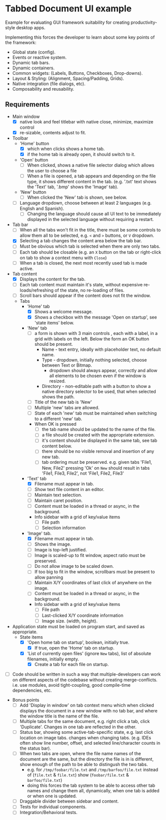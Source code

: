 # Tabbed Document UI example

Example for evaluating GUI framework suitability for creating productivity-style desktop apps.

Implementing this forces the developer to learn about some key points of the framework:
* Global state (config).
* Events or reactive system.
* Dynamic tab bars.
* Dynamic containers.
* Common widgets: (Labels, Buttons, Checkboxes, Drop-downs).
* Layout & Styling: (Alignment, Spacing/Padding, Grids).
* Native integration (file dialogs, etc).
* Composability and reusability.

## Requirements

- Main window
    - [x] native look and feel titlebar with native close, minimize, maximize control
    - [x] re-sizable, contents adjust to fit.
- Toolbar
    - 'Home' button
        - [x] which when clicks shows a home tab.
        - [x] if the home tab is already open, it should switch to it.
	- 'Open' button
	    - [ ] When clicked, shows a native file selector dialog which allows the user to choose a file
        - [ ] When a file is opened, a tab appears and depending on the file type, it shows different content in the tab. (e.g. '.txt' text shows the 'Text' tab, '.bmp' shows the 'Image' tab).
	- 'New' button
	    - [ ] When clicked the 'New' tab is shown, see below.
	- [ ] Language dropdown, choose between at least 2 languages (e.g. English and Spanish).
        - [ ] Changing the language should cause all UI text to be immediately displayed in the selected language without requiring a restart. 
- Tab bar
	- [ ] When all the tabs won't fit in the title, there must be some controls to allow them all to be selected, e.g. `<` and `>` buttons, or `V` dropdown.
	- [x] Selecting a tab changes the content area below the tab bar.
	- [ ] Must be obvious which tab is selected when there are only two tabs.
	- [ ] Each tab should be closable (e.g. an `X` button on the tab or right-click on tab to show a context menu with `Close`)
	- [ ] When a tab is closed, the next most recently used tab is made active.
- Tab content
	- [x] Displays the content for the tab.
	- [ ] Each tab content must maintain it's state, without expensive re-loads/refreshing of the state, no re-loading of files.
    - [ ] Scroll bars should appear if the content does not fit the window.
	- Tabs
		- 'Home' tab
			- [x] Shows a welcome message.
			- [x] Shows a checkbox with the message 'Open on startup', see 'state items' below.
		- 'New' tab
			- [ ] a form is shown with 3 main controls , each with a label, in a grid with labels on the left. Below the form an OK button should be present.
				- Name - text entry, ideally with placeholder text, no default name.
				- Type - dropdown, initially nothing selected, choose between Text or Bitmap.
					- dropdown should always appear, correctly and allow all elements to be chosen even if the window is resized.
				- Directory - non-editable path with a button to show a native directory selector to be used, that when selected shows the path.
			- [ ] Title of the new tab is 'New'
			- [ ] Multiple 'new' tabs are allowed.
			- [ ] State of each 'new' tab must be maintained when switching to a different 'new' tab.
			- When OK is pressed
				- [ ] the tab name should be updated to the name of the file.
				- [ ] a file should be created with the appropriate extension.
				- [ ] it's content should be displayed in the same tab, see tab content below.
				- [ ] there should be no visible removal and insertion of any new tab.
				- [ ] tab ordering must be preserved.  e.g. given tabs 'File1, New, File2' pressing 'Ok' on `New` should result in tabs 'File1, File3, File2', not 'File1, File2, File3'
		- 'Text' tab
			- [x] Filename must appear in tab.
			- [ ] Show text file content in an editor.
			- [ ] Maintain text selection.
			- [ ] Maintain caret position.
			- [ ] Content must be loaded in a thread or async, in the background.
			- Info sidebar with a grid of key/value items
				- [ ] File path
				- [ ] Selection information
		- 'Image' tab.
			- [x] Filename must appear in tab.
			- [ ] Shows the image.
            - [ ] Image is top-left justified.
            - [ ] Image is scaled-up to fit window, aspect ratio must be preserved.
            - [ ] Do not allow image to be scaled down.
			- [ ] If too big to fit in the window, scrollbars must be present to allow panning
			- [ ] Maintain X/Y coordinates of last click of anywhere on the image.
			- [ ] Content must be loaded in a thread or async, in the background.
			- Info sidebar with a grid of key/value items
				- [ ] File path
				- [ ] Last-clicked X/Y coordinate information
                - [ ] Image size. (width, height).
- Application state must be loaded on program start, and saved as appropriate.
	- State items
		- [x] 'Open home tab on startup', boolean, initially true.
			- [x] If true, open the 'Home' tab on startup.
		- [x] 'List of currently open files' (ignore `New` tabs), list of absolute filenames, initially empty.
			- [x] Create a tab for each file on startup.
- [ ] Code should be written in such a way that multiple-developers can work on different aspects of the codebase without creating merge-conflicts. i.e. use modules, avoid tight-coupling, good compile-time dependencies, etc.
- Bonus points
	- [ ] Add 'Display in window' on tab context menu which when clicked displays the document in a new window with no tab bar, and where the window title is the name of the file.
	- [ ] Multiple tabs for the same document, e.g. right click a tab, click 'Duplicate'.  Changes in one tab are reflected in the other.
	- [ ] Status bar, showing some active-tab-specific state, e.g. last click location on image tabs. changes when changing tabs. (e.g. IDEs often show line number, offset, and selected line/character counts in the status bar).
	- [ ] When two tabs are open, where the file name names of the document are the same, but the directory the file is in is different, show enough of the path to be able to distingush the two tabs.
		- e.g. for `/tmp/foobar/file.txt` and `/tmp/barfoo/file.txt` instead of (`file.txt` & `file.txt`) show (`foobar/file.txt` & `barfoo/file.txt`)
		- doing this forces the tab system to be able to access other tab names and change them all, dynamically, when one tab is added or when one is updated.
	- [ ] Draggable divider between sidebar and content.
    - [ ] Tests for individual components.
    - [ ] Integration/Behavioral tests.